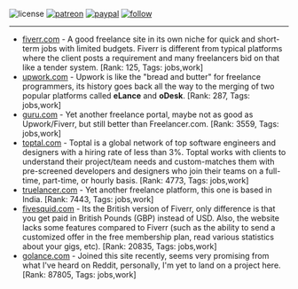 ![license](https://img.shields.io/github/license/prahladyeri/siterank-stats.svg)
[![patreon](https://img.shields.io/badge/Patreon-brown.svg?logo=patreon)](https://www.patreon.com/prahladyeri)
[![paypal](https://img.shields.io/badge/PayPal-blue.svg?logo=paypal)](https://www.paypal.com/cgi-bin/webscr?cmd=_s-xclick&hosted_button_id=JM8FUXNFUK6EU)
[![follow](https://img.shields.io/twitter/follow/prahladyeri.svg?style=social)](https://twitter.com/prahladyeri)

---
- [fiverr.com](https://www.fiverr.com) - A good freelance site in its own niche for quick and short-term jobs with limited budgets. Fiverr is different from typical platforms where the client posts a requirement and many freelancers bid on that like a tender system. [Rank: 125, Tags: jobs,work]
- [upwork.com](https://www.upwork.com) - Upwork is like the "bread and butter" for freelance programmers, its history goes back all the way to the merging of two popular platforms called **eLance** and **oDesk**. [Rank: 287, Tags: jobs,work]
- [guru.com](https://www.guru.com) - Yet another freelance portal, maybe not as good as Upwork/Fiverr, but still better than Freelancer.com. [Rank: 3559, Tags: jobs,work]
- [toptal.com](https://www.toptal.com) - Toptal is a global network of top software engineers and designers with a hiring rate of less than 3%. Toptal works with clients to understand their project/team needs and custom-matches them with pre-screened developers and designers who join their teams on a full-time, part-time, or hourly basis. [Rank: 4773, Tags: jobs,work]
- [truelancer.com](https://www.truelancer.com) - Yet another freelance platform, this one is based in India. [Rank: 7443, Tags: jobs,work]
- [fivesquid.com](https://www.fivesquid.com) - Its the British version of Fiverr, only difference is that you get paid in British Pounds (GBP) instead of USD. Also, the website lacks some features compared to Fiverr (such as the ability to send a customized offer in the free membership plan, read various statistics about your gigs, etc). [Rank: 20835, Tags: jobs,work]
- [golance.com](https://golance.com) - Joined this site recently, seems very promising from what I've heard on Reddit, personally, I'm yet to land on a project here. [Rank: 87805, Tags: jobs,work]

